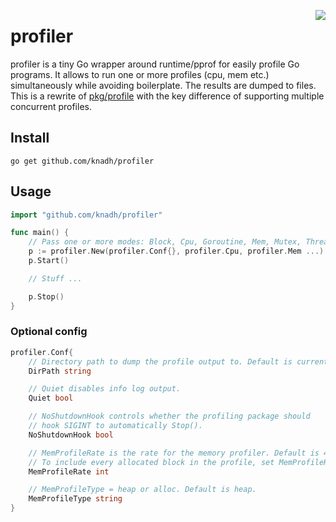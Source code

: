 <a href="https://zerodha.tech"><img src="https://zerodha.tech/static/images/github-badge.svg" align="right" /></a>

# profiler

profiler is a tiny Go wrapper around runtime/pprof for easily profile Go programs. It allows to run one or more profiles (cpu, mem etc.) simultaneously while avoiding boilerplate. The results are dumped to files. This is a rewrite of [pkg/profile](https://github.com/pkg/profile/) with the key difference of supporting multiple concurrent profiles.

## Install
```shell
go get github.com/knadh/profiler
````

## Usage
```go
import "github.com/knadh/profiler"

func main() {
	// Pass one or more modes: Block, Cpu, Goroutine, Mem, Mutex, ThreadCreate, Trace ...
	p := profiler.New(profiler.Conf{}, profiler.Cpu, profiler.Mem ...)
	p.Start()

	// Stuff ...

	p.Stop()
}
```

### Optional config
```go
profiler.Conf{
	// Directory path to dump the profile output to. Default is current directory.
	DirPath string

	// Quiet disables info log output.
	Quiet bool

	// NoShutdownHook controls whether the profiling package should
	// hook SIGINT to automatically Stop().
	NoShutdownHook bool

	// MemProfileRate is the rate for the memory profiler. Default is 4096.
	// To include every allocated block in the profile, set MemProfileRate to 1.
	MemProfileRate int

	// MemProfileType = heap or alloc. Default is heap.
	MemProfileType string
}
```

